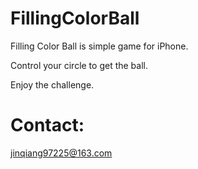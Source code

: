 # FillingColorBall
Filling Color Ball is simple game for iPhone.

Control your circle to get the ball. 

Enjoy the challenge.

# Contact:
jinqiang97225@163.com
